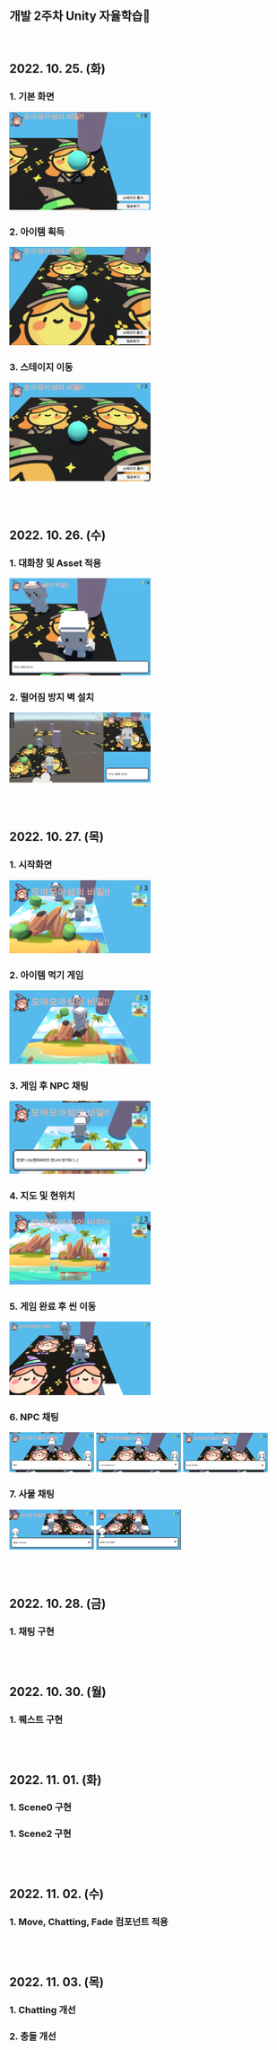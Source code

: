 ## 개발 2주차 Unity 자율학습👼
<br>

## 2022. 10. 25. (화)

### 1. 기본 화면
<img src="./img/221025_1.png" width="50%">

### 2. 아이템 획득
<img src="./img/221025_2.png" width="50%">

### 3. 스테이지 이동
<img src="./img/221025_3.png" width="50%">

<br><br>

## 2022. 10. 26. (수)
### 1. 대화창 및 Asset 적용
<img src="./img/221026_1.png" width="50%">

### 2. 떨어짐 방지 벽 설치
<img src="./img/221026_2.png" width="50%">

<br><br>

## 2022. 10. 27. (목)
### 1. 시작화면
<img src="./img/221027_1.png" width="50%">

### 2. 아이템 먹기 게임
<img src="./img/221027_2.png" width="50%">

### 3. 게임 후 NPC 채팅
<img src="./img/221027_3.png" width="50%">

### 4. 지도 및 현위치
<img src="./img/221027_4.png" width="50%">

### 5. 게임 완료 후 씬 이동
<img src="./img/221027_5.png" width="50%">

### 6. NPC 채팅
<div>
    <img src="./img/221027_6.png" width="30%">
    <img src="./img/221027_7.png" width="30%">
    <img src="./img/221027_8.png" width="30%">
</div>

### 7. 사물 채팅
<div>
    <img src="./img/221027_9.png" width="30%">
    <img src="./img/221027_10.png" width="30%">
</div>

<br><br>

## 2022. 10. 28. (금)
### 1. 채팅 구현

<br><br>

## 2022. 10. 30. (월)
### 1. 퀘스트 구현

<br><br>

## 2022. 11. 01. (화)
### 1. Scene0 구현

### 1. Scene2 구현

<br><br>

## 2022. 11. 02. (수)
### 1. Move, Chatting, Fade 컴포넌트 적용

<br><br>

## 2022. 11. 03. (목)
### 1. Chatting 개선

### 2. 충돌 개선

<br><br>